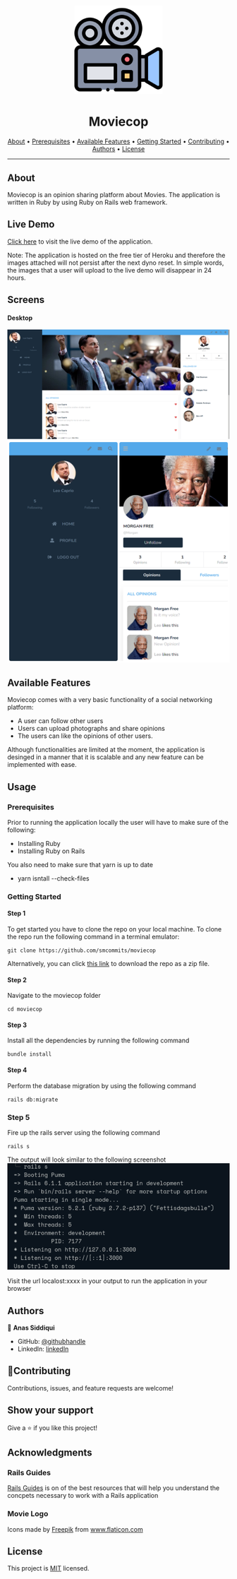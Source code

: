 <h1 align="center">
  <br>
  <a href="https://github.com/smcommits/moviecop/archive/develop.zip"><img src="./camera.png" width="200" height="200" ></a>
</h1>

<h1 align="center">Moviecop</h1>

<p align="center">
  <a href="#about">About</a> •
  <a href="#prerequisites">Prerequisites</a> •
  <a href="#available-features">Available Features</a> •
  <a href="#getting-started">Getting Started</a> •
  <a href="#contributing">Contributing</a> •
  <a href="#authors">Authors</a> •
  <a href="#license">License</a>
</p>

---

## About
Moviecop is an opinion sharing platform about Movies. The application is written in Ruby by using Ruby on Rails web framework.

## Live Demo
[Click here](https://moviecop.herokuapp.com) to visit the live demo of the application. 

Note: The application is hosted on the free tier of Heroku and therefore the images attached will not persist after the next dyno reset. In simple words, the images that a user will upload to the live demo will disappear in 24 hours. 

## Screens
#### Desktop
![screenshot](./desktop.png)
![screenshot](./mobile.png)
## Available Features

Moviecop comes with a very basic functionality of a social networking platform:
- A user can follow other users
- Users can upload photographs and share opinions
- The users can like the opinions of other users. 

Although functionalities are limited at the moment, the application is desinged in a manner that it is scalable and any new feature can be implemented with ease. 

## Usage

### Prerequisites

Prior to running the application locally the user will have to make sure of the following:
- Installing  Ruby
- Installing Ruby on Rails

You also need to make sure that yarn is up to date
- yarn isntall --check-files


### Getting Started

#### Step 1

To get started you have to clone the repo on your local machine. To clone the repo run the following command in a terminal emulator:
   
```
git clone https://github.com/smcommits/moviecop
```
       
Alternatively, you can click [this link](https://github.com/smcommits/moviecop/archive/develop.zip) to download the repo as a zip file.

#### Step 2

Navigate to the moviecop folder
```
cd moviecop
```

#### Step 3

Install all the dependencies by running the following command
```
bundle install
```

#### Step 4
Perform the database migration by using the following command

```
rails db:migrate
```

### Step 5
Fire up the rails server using the following command
```
rails s
```

The output will look similar to the following screenshot 
![screenshot](./server_output.png)

Visit the url localost:xxxx in your output to run the application in your browser

## Authors

👤 **Anas Siddiqui**
  - GitHub: [@githubhandle](https://github.com/smcommits)
  - LinkedIn: [linkedIn](https://linkedin.com/in/sm-anas)


## 🤝Contributing

Contributions, issues, and feature requests are welcome!

## Show your support

Give a ⭐️ if you like this project!

## Acknowledgments

### Rails Guides
  [Rails Guides](https://guides.rubyonrails.org/) is on of the best resources that will help you understand the concpets necessary to work with a Rails application
  
### Movie Logo
   <div>Icons made by <a href="https://www.freepik.com" title="Freepik">Freepik</a> from <a href="https://www.flaticon.com/" title="Flaticon">www.flaticon.com</a></div>
   
## License

This project is [MIT](./LICENSE) licensed.







